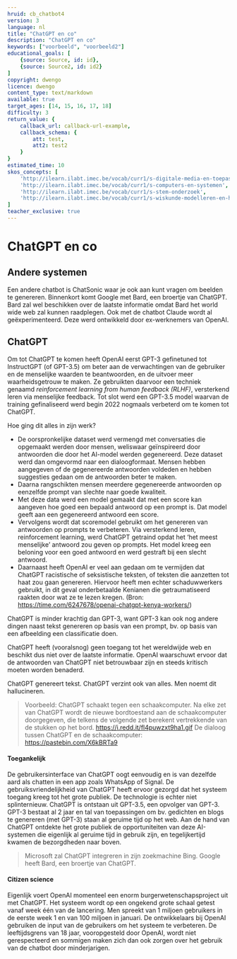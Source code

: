 ```yaml
---
hruid: cb_chatbot4
version: 3
language: nl
title: "ChatGPT en co"
description: "ChatGPT en co"
keywords: ["voorbeeld", "voorbeeld2"]
educational_goals: [
    {source: Source, id: id}, 
    {source: Source2, id: id2}
]
copyright: dwengo
licence: dwengo
content_type: text/markdown
available: true
target_ages: [14, 15, 16, 17, 18]
difficulty: 3
return_value: {
    callback_url: callback-url-example,
    callback_schema: {
        att: test,
        att2: test2
    }
}
estimated_time: 10
skos_concepts: [
    'http://ilearn.ilabt.imec.be/vocab/curr1/s-digitale-media-en-toepassingen', 
    'http://ilearn.ilabt.imec.be/vocab/curr1/s-computers-en-systemen', 
    'http://ilearn.ilabt.imec.be/vocab/curr1/s-stem-onderzoek', 
    'http://ilearn.ilabt.imec.be/vocab/curr1/s-wiskunde-modelleren-en-heuristiek'
]
teacher_exclusive: true
---
```


# ChatGPT en co

## Andere systemen
Een andere chatbot is ChatSonic waar je ook aan kunt vragen om beelden te genereren. Binnenkort komt Google met Bard, een broertje van ChatGPT. Bard zal wel beschikken over de laatste informatie omdat Bard het world wide web zal kunnen raadplegen.
Ook met de chatbot Claude wordt al geëxperimenteerd. Deze werd ontwikkeld door ex-werknemers van OpenAI. 

## ChatGPT 
Om tot ChatGPT te komen heeft OpenAI eerst GPT-3 gefinetuned tot InstructGPT (of GPT-3.5) om beter aan de verwachtingen van de gebruiker en de menselijke waarden te beantwoorden, en de uitvoer meer waarheidsgetrouw te maken. 
Ze gebruikten daarvoor een techniek genaamd *reinforcement learning from human feedback (RLHF)*, versterkend leren via menselijke feedback.
Tot slot werd een GPT-3.5 model waarvan de training gefinaliseerd werd begin 2022 nogmaals verbeterd  om te komen tot ChatGPT.

Hoe ging dit alles in zijn werk?
- De oorspronkelijke dataset werd vermengd met conversaties die opgemaakt werden door mensen, weliswaar geïnspireerd door antwoorden die door het AI-model werden gegenereerd. Deze dataset werd dan omgevormd naar een dialoogformaat. Mensen hebben aangegeven of de gegenereerde antwoorden voldeden en hebben suggesties gedaan om de antwoorden beter te maken. 
- Daarna rangschikten mensen meerdere gegenereerde antwoorden op eenzelfde prompt van slechte naar goede kwaliteit. 
- Met deze data werd een model gemaakt dat met een score kan aangeven hoe goed een bepaald antwoord op een prompt is. Dat model geeft aan een gegenereerd antwoord een score. 
- Vervolgens wordt dat scoremodel gebruikt om het genereren van antwoorden op prompts te verbeteren. Via versterkend leren, reinforcement learning, werd ChatGPT getraind opdat het ‘het meest menselijke’ antwoord zou geven op prompts. Het model kreeg een beloning voor een goed antwoord en werd gestraft bij een slecht antwoord.
- Daarnaast heeft OpenAI er veel aan gedaan om te vermijden dat ChatGPT racistische of seksistische teksten, of teksten die aanzetten tot haat zou gaan genereren. Hiervoor heeft men echter schaduwwerkers gebruikt, in dit geval onderbetaalde Kenianen die getraumatiseerd raakten door wat ze te lezen kregen. (Bron: https://time.com/6247678/openai-chatgpt-kenya-workers/)

ChatGPT is minder krachtig  dan GPT-3, want GPT-3 kan ook nog andere dingen naast tekst genereren op basis van een prompt, bv. op basis van een afbeelding een classificatie doen.

ChatGPT heeft (vooralsnog) geen toegang tot het wereldwijde web en beschikt dus niet over de laatste informatie. OpenAI waarschuwt ervoor dat de antwoorden van ChatGPT niet betrouwbaar zijn en steeds kritisch moeten worden benaderd.

ChatGPT genereert tekst. ChatGPT verzint ook van alles. Men noemt dit hallucineren.

> Voorbeeld: ChatGPT schaakt tegen een schaakcomputer. Na elke zet van ChatGPT wordt de nieuwe bordtoestand aan de schaakcomputer doorgegeven, die telkens de volgende zet berekent vertrekkende van de stukken op het bord.
> https://i.redd.it/fl4puwzxt9ha1.gif
> De dialoog tussen ChatGPT en de schaakcomputer: https://pastebin.com/X6kBRTa9

#### Toegankelijk
De gebruikersinterface van ChatGPT oogt eenvoudig en is van dezelfde aard als chatten in een app zoals WhatsApp of Signal. De gebruiksvriendelijkheid van ChatGPT heeft ervoor gezorgd dat het systeem toegang kreeg tot het grote publiek. 
De technologie is echter niet splinternieuw. ChatGPT is ontstaan uit GPT-3.5, een opvolger van GPT-3. GPT-3 bestaat al 2 jaar en tal van toepassingen om bv. gedichten en blogs te genereren (met GPT-3) staan al geruime tijd op het web. Aan de hand van ChatGPT ontdekte het grote publiek de opportuniteiten van deze AI-systemen die eigenlijk al geruime tijd in gebruik zijn, en tegelijkertijd kwamen de bezorgdheden naar boven. 

> Microsoft zal ChatGPT integreren in zijn zoekmachine Bing. Google heeft Bard, een broertje van ChatGPT.

#### Citizen science
Eigenlijk voert OpenAI momenteel een enorm burgerwetenschapsproject uit met ChatGPT. Het systeem wordt op een ongekend grote schaal getest vanaf week één van de lancering. Men spreekt van 1 miljoen gebruikers in de eerste week 1 en van 100 miljoen in januari. De ontwikkelaars bij OpenAI gebruiken de input van de gebruikers om het systeem te verbeteren. De leeftijdsgrens van 18 jaar, vooropgesteld door OpenAI, wordt niet gerespecteerd en sommigen maken zich dan ook zorgen over het gebruik van de chatbot door minderjarigen.

